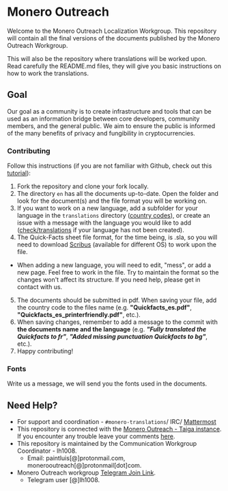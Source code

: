 # Monero Outreach

Welcome to the Monero Outreach Localization Workgroup. This repository will contain all the final versions of the documents published by the Monero Outreach Workgroup. 

This will also be the repository where translations will be worked upon. Read carefully the README.md files, they will give you basic instructions on how to work the translations.

## Goal

Our goal as a community is to create infrastructure and tools that can be used as an information bridge between core developers, community members, and the general public. We aim to ensure the public is informed of the many benefits of privacy and fungibility in cryptocurrencies.


### Contributing

Follow this instructions (if you are not familiar with Github, check out this [tutorial](https://guides.github.com/activities/hello-world/)):

1. Fork the repository and clone your fork locally. 
2. The directory `en` has all the documents up-to-date. Open the folder and look for the document(s) and the file format you will be working on.
3. If you want to work on a new language, add a subfolder for your language in the `translations` directory ([country codes](https://wiki.openstreetmap.org/wiki/Nominatim/Country_Codes)), or create an issue with a message with the language you would like to add ([check/translations](https://github.com/monero-outreach/outreach-docs/tree/master/monero-outreach-docs/translations) if your language has not been created).
4. The Quick-Facts sheet file format, for the time being, is .sla, so you will need to download [Scribus](https://www.scribus.net/) (available for different OS) to work upon the file.
 - When adding a new language, you will need to edit, "mess", or add a new page. Feel free to work in the file. Try to maintain the format so the changes won't affect its structure. If you need help, please get in contact with us.  
5. The documents should be submitted in pdf. When saving your file, add the country code to the files name (e.g. **"Quickfacts_es.pdf"**, **"Quickfacts_es_printerfriendly.pdf"**, etc.).
6. When saving changes, remember to add a message to the commit with **the documents name and the language** (e.g. **_"Fully translated the Quickfacts to fr"_**, **_"Added missing punctuation Quickfacts to bg"_**, etc.).
7. Happy contributing! 

### Fonts

Write us a message, we will send you the fonts used in the documents.

## Need Help?

 - For support and coordination - `#monero-translations`/ IRC/ [Mattermost](https://mattermost.getmonero.org/monero/channels/monero-translations)
 - This repository is connected with the [Monero Outreach - Taiga instance](https://taiga.getmonero.org/project/xmrhaelan-monero-public-relations/). If you encounter any trouble leave your comments [here](https://taiga.getmonero.org/project/xmrhaelan-monero-public-relations/us/48?kanban-status=317).
 - This repository is maintained by the Communication Workgroup Coordinator - lh1008. 
	* Email: paintluis[@]protonmail.com, monerooutreach[@]protonmail[dot]com.
 - Monero Outreach workgroup [Telegram Join Link](https://t.me/joinchat/DM8-zRAVi-tEx-1PEltAIg).
	* Telegram user [@]lh1008.


 

